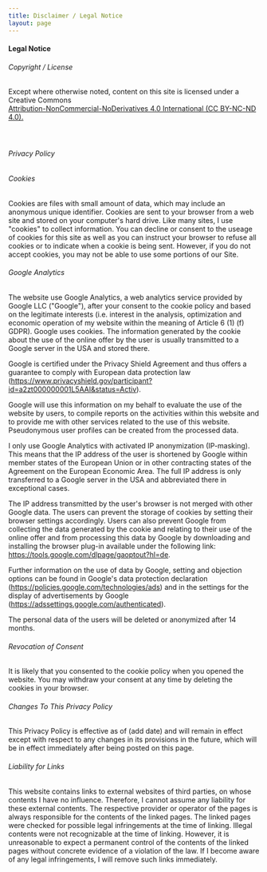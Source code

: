 ```yaml
---
title: Disclaimer / Legal Notice
layout: page
---
```


<div class="about typeset">
  <div class="shortabout">
    <h4>Legal Notice</h4>
    <div class="h_underline_main"></div>
  </div>

  <!-- <p>
    <h6>Information according to §5 TMG</h6>
    Malte Kassen
  </p>
  <h6>Responsible for the content according to § 55 Abs. 2 RStV</h6>
  Malte Kassen -->
  <p>
    <h6>Copyright / License</h6>
    Except where otherwise noted, content on this site is licensed under a Creative Commons
    <br>
    <a href="https://creativecommons.org/licenses/by-nc-nd/4.0/" target="_blank" title="Creative Commons License BY-NC-ND">Attribution-NonCommercial-NoDerivatives 4.0 International (CC BY-NC-ND 4.0).</a>
    <h4><i class="fab fa-creative-commons"></i><i class="fab fa-creative-commons-by"></i><i class="fab fa-creative-commons-nc"></i><i class="fab fa-creative-commons-nd"></i></h4>
  </p>
  <div id="cookiepolicy">
    <br>
    <h6 class="">Privacy Policy</h6>
        <p>
    <h6>Cookies</h6>
    Cookies are files with small amount of data, which may include an anonymous unique identifier. Cookies are sent to your browser from a web site and stored on your computer's hard drive.
    Like many sites, I use "cookies" to collect information.
    You can decline or consent to the useage of cookies for this site as well as you can instruct your browser to refuse all cookies or to indicate when a cookie is being sent. However, if you do not accept cookies, you may not be able to use some portions of our Site.
    </p>
    <p>
    <h6>Google Analytics</h6>
      The website use Google Analytics, a web analytics service provided by Google LLC ("Google"), after your consent to the cookie policy and based on the legitimate interests (i.e. interest in the analysis, optimization and economic operation of my website within the meaning of Article 6 (1) (f) GDPR). Google uses cookies. The information generated by the cookie about the use of the online offer by the user is usually transmitted to a Google server in the USA and stored there.
    </p>
      Google is certified under the Privacy Shield Agreement and thus offers a guarantee to comply with European data protection law (<a href="https://www.privacyshield.gov/participant?id=a2zt000000001L5AAI&status=Active" target="_blank">https://www.privacyshield.gov/participant?id=a2zt000000001L5AAI&status=Activ</a>).
    <p>
      Google will use this information on my behalf to evaluate the use of the website by users, to compile reports on the activities within this website and to provide me with other services related to the use of this website. Pseudonymous user profiles can be created from the processed data.
    </p>
    <p>
      I only use Google Analytics with activated IP anonymization (IP-masking). This means that the IP address of the user is shortened by Google within member states of the European Union or in other contracting states of the Agreement on the European Economic Area. The full IP address is only transferred to a Google server in the USA and abbreviated there in exceptional cases.
    </p>
    <p>
      The IP address transmitted by the user's browser is not merged with other Google data. The users can prevent the storage of cookies by setting their browser settings accordingly.
      Users can also prevent Google from collecting the data generated by the cookie and relating to their use of the online offer and from processing this data by Google by downloading and installing the browser plug-in available under the following link:
      <a href="https://tools.google.com/dlpage/gaoptout?hl=de" target="_blank">https://tools.google.com/dlpage/gaoptout?hl=de</a>.
    <p>
      Further information on the use of data by Google, setting and objection options can be found in Google's data protection declaration (<a href="https://policies.google.com/technologies/ads" target="_blank">https://policies.google.com/technologies/ads</a>) and in the settings for the display of advertisements by Google (<a href="https://adssettings.google.com/authenticated" target="_blank">https://adssettings.google.com/authenticated</a>).
    </p>
    <p>
      The personal data of the users will be deleted or anonymized after 14 months.
    </p>
    <p>
    <h6>Revocation of Consent</h6>
      It is likely that you consented to the cookie policy when you opened the website. You may withdraw your consent at any time by deleting the cookies in your browser.
    </p>
    <p>
      <h6>Changes To This Privacy Policy</h6>
      This Privacy Policy is effective as of (add date) and will remain in effect except with respect to any changes in its provisions in the future, which will be in effect immediately after being posted on this page.
    </p>
  <p>
  <h6>Liability for Links</h6>
    This website contains links to external websites of third parties, on whose contents I have no influence. Therefore, I cannot assume any liability for these external contents. The respective provider or operator of the pages is always responsible for the contents of the linked pages. The linked pages were checked for possible legal infringements at the time of linking. Illegal contents were not recognizable at the time of linking. However, it is unreasonable to expect a permanent control of the contents of the linked pages without concrete evidence of a violation of the law. If I become aware of any legal infringements, I will remove such links immediately.
  </p>
